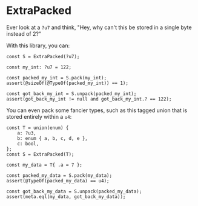 # ExtraPacked

Ever look at a `?u7` and think, "Hey, why can't this be stored in a single byte instead
    of 2?"

With this library, you can:

```zig
const S = ExtraPacked(?u7);

const my_int: ?u7 = 122;

const packed_my_int = S.pack(my_int);
assert(@sizeOf(@TypeOf(packed_my_int)) == 1);

const got_back_my_int = S.unpack(packed_my_int);
assert(got_back_my_int != null and got_back_my_int.? == 122);
```

You can even pack some fancier types, such as this tagged union that is stored entirely
    within a `u4`:

```zig
const T = union(enum) {
    a: ?u3,
    b: enum { a, b, c, d, e },
    c: bool,
};
const S = ExtraPacked(T);

const my_data = T{ .a = 7 };

const packed_my_data = S.pack(my_data);
assert(@TypeOf(packed_my_data) == u4);

const got_back_my_data = S.unpack(packed_my_data);
assert(meta.eql(my_data, got_back_my_data));

```

